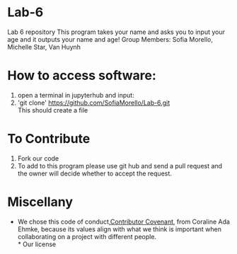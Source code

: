 # Lab-6
Lab 6 repository 
 This program takes your name and asks you to input your age and it outputs your name and age!
Group Members: Sofia Morello, Michelle Star, Van Huynh

# How to access software:
1. open a terminal in jupyterhub and input:
2. 'git clone' https://github.com/SofiaMorello/Lab-6.git
<br />This should create a file 

# To Contribute
1. Fork our code 
2. To add to this program please use git hub and send a pull request and the owner will decide whether to accept the request.

# Miscellany
* We chose this code of conduct,[Contributor Covenant](https://www.contributor-covenant.org/version/2/1/code_of_conduct/code_of_conduct.md), from Coraline Ada Ehmke, because its values align with what we think is important when collaborating on a project with different people.
<br /> * Our license 
